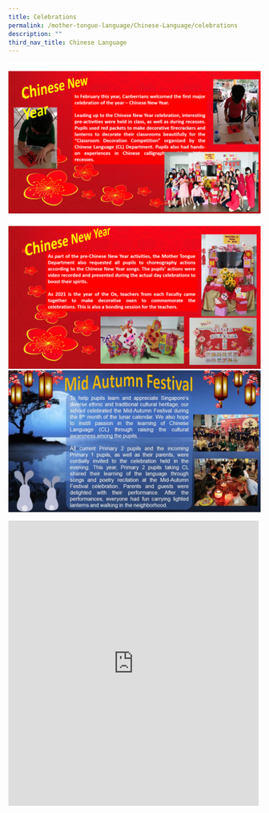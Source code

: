 ```yaml
---
title: Celebrations
permalink: /mother-tongue-language/Chinese-Language/celebrations
description: ""
third_nav_title: Chinese Language
---
```

![](/images/CLdepPicture1.png)
![](/images/CLdepPicture2.png)
![](/images/Mid%20Autumn%202019.jpg)
<iframe allowfullscreen="true" height="569" width="500" frameborder="0" src="https://docs.google.com/presentation/d/e/2PACX-1vS3frgXT1ppBVrQXTL38ePN6i06sDKbWiovkF46Av27J0rr65HebUc96xN7ZKijB4DxPJwBFNoMT8Bf/embed?start=true&amp;loop=true&amp;delayms=3000"></iframe>